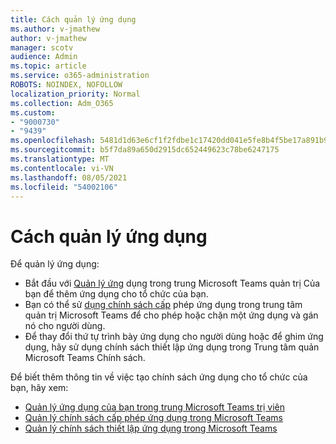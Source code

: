 ```yaml
---
title: Cách quản lý ứng dụng
ms.author: v-jmathew
author: v-jmathew
manager: scotv
audience: Admin
ms.topic: article
ms.service: o365-administration
ROBOTS: NOINDEX, NOFOLLOW
localization_priority: Normal
ms.collection: Adm_O365
ms.custom:
- "9000730"
- "9439"
ms.openlocfilehash: 5481d1d63e6cf1f2fdbe1c17420dd041e5fe8b4f5be17a891b9e0bf871d27baf
ms.sourcegitcommit: b5f7da89a650d2915dc652449623c78be6247175
ms.translationtype: MT
ms.contentlocale: vi-VN
ms.lasthandoff: 08/05/2021
ms.locfileid: "54002106"
---
```

# <a name="how-to-manage-an-app"></a>Cách quản lý ứng dụng

Để quản lý ứng dụng:

- Bắt đầu với [Quản lý ứng](https://admin.teams.microsoft.com/policies/manage-apps) dụng trong trung Microsoft Teams quản trị Của bạn để thêm ứng dụng cho tổ chức của bạn.
- Bạn có thể sử [dụng chính sách cấp](https://admin.teams.microsoft.com/policies/app-permission) phép ứng dụng trong trung tâm quản trị Microsoft Teams để cho phép hoặc chặn một ứng dụng và gán nó cho người dùng.
- Để thay đổi thứ tự trình bày ứng dụng [](https://admin.teams.microsoft.com/policies/app-setup) cho người dùng hoặc để ghim ứng dụng, hãy sử dụng chính sách thiết lập ứng dụng trong Trung tâm quản Microsoft Teams Chính sách.

Để biết thêm thông tin về việc tạo chính sách ứng dụng cho tổ chức của bạn, hãy xem:

- [Quản lý ứng dụng của bạn trong trung Microsoft Teams trị viên](https://docs.microsoft.com/MicrosoftTeams/manage-apps)
- [Quản lý chính sách cấp phép ứng dụng trong Microsoft Teams](https://docs.microsoft.com/microsoftteams/teams-app-permission-policies)
- [Quản lý chính sách thiết lập ứng dụng trong Microsoft Teams](https://docs.microsoft.com/microsoftteams/teams-app-setup-policies)
